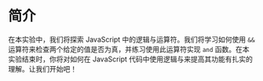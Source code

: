# 简介

在本实验中，我们将探索 JavaScript 中的逻辑与运算符。我们将学习如何使用 `&&` 运算符来检查两个给定的值是否为真，并练习使用此运算符实现 `and` 函数。在本实验结束时，你将对如何在 JavaScript 代码中使用逻辑与来提高其功能有扎实的理解。让我们开始吧！
